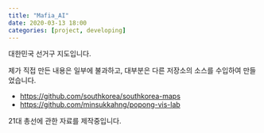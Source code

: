 ```yaml
---
title: "Mafia_AI"
date: 2020-03-13 18:00 
categories: [project, developing]
---
```


대한민국 선거구 지도입니다.

제가 직접 만든 내용은 일부에 불과하고, 대부분은 다른 저장소의 소스를 수입하여 만들었습니다.

* https://github.com/southkorea/southkorea-maps
* https://github.com/minsukkahng/popong-vis-lab

21대 총선에 관한 자료를 제작중입니다.